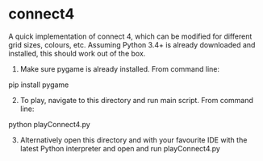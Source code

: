 # connect4
A quick implementation of connect 4, which can be modified for different grid sizes, colours, etc. Assuming Python 3.4+ is already downloaded and installed, this should work out of the box.

1. Make sure pygame is already installed. From command line:

pip install pygame

2. To play, navigate to this directory and run main script. From command line:

python playConnect4.py

3. Alternatively open this directory and with your favourite IDE with the latest Python interpreter and open and run playConnect4.py
